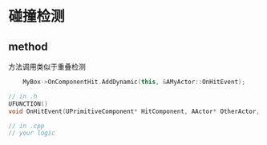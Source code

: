 # 碰撞检测
## method
方法调用类似于重叠检测
```cpp
	MyBox->OnComponentHit.AddDynamic(this, &AMyActor::OnHitEvent);
```
```cpp
// in .h
UFUNCTION()
void OnHitEvent(UPrimitiveComponent* HitComponent, AActor* OtherActor, UPrimitiveComponent* OtherComp, FVector NormalImpulse, const FHitResult& Hit);

// in .cpp
// your logic

```